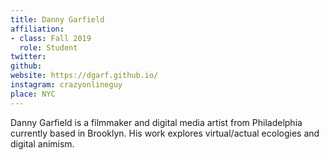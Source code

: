 ```yaml
---
title: Danny Garfield
affiliation:
- class: Fall 2019
  role: Student
twitter:
github:
website: https://dgarf.github.io/
instagram: crazyonlineguy
place: NYC
---
```

Danny Garfield is a filmmaker and digital media artist from Philadelphia currently based in Brooklyn. His work explores virtual/actual ecologies and digital animism. 
